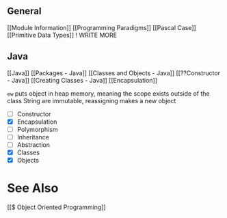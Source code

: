## General
[[Module Information]]
[[Programming Paradigms]]
[[Pascal Case]]
[[Primitive Data Types]] ! WRITE MORE

## Java
[[Java]]
[[Packages - Java]]
[[Classes and Objects - Java]]
[[??Constructor - Java]]
[[Creating Classes - Java]]
[[Encapsulation]]

`ew` puts object in heap memory, meaning the scope exists outside of the class
String are immutable, reassigning makes a new object

- [ ] Constructor
- [x] Encapsulation
- [ ] Polymorphism
- [ ] Inheritance
- [ ] Abstraction
- [x] Classes
- [x] Objects

# See Also
[[$ Object Oriented Programming]]